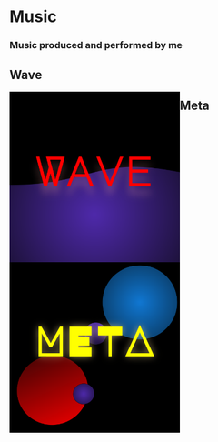 # Music
### Music produced and performed by me

## Wave

<img src="./albumart/wavew.svg" height="300em" width="300em" align="left" />

## Meta

<img src="./albumart/meta.svg" height="300em" width="300em" align="left" />
